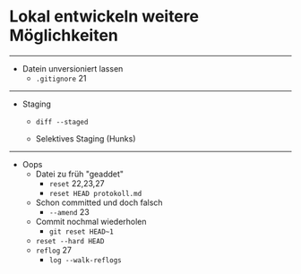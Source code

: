 # Lokal entwickeln weitere Möglichkeiten

_________________________________________

 * Datein unversioniert lassen
   - `.gitignore` 21
_________________________________________

 * Staging
   - `diff --staged`

   - Selektives Staging (Hunks)
_________________________________________

 * Oops
   - Datei zu früh "geaddet"
     - `reset` 22,23,27
     - `reset HEAD protokoll.md`
   - Schon committed und doch falsch
     - `--amend` 23
   - Commit nochmal wiederholen
     - `git reset HEAD~1`
   - `reset --hard HEAD`
   - `reflog` 27
     - `log --walk-reflogs`

